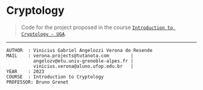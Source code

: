 # Cryptology

> Code for the project proposed in the course [`Introduction to Cryptology - UGA`](https://membres-ljk.imag.fr/Bruno.Grenet/IntroCrypto.html).

---

```
AUTHOR  : Vinicius Gabriel Angelozzi Verona de Resende
MAIL    : verona.projects@tutanota.com        |
          angelozv@etu.univ-grenoble-alpes.fr |
          vinicius.verona@aluno.ufop.edu.br   |
YEAR    : 2023
COURSE  : Introduction to Cryptology
PROFESSOR: Bruno Grenet
```